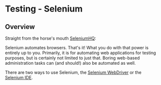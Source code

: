 # Testing - Selenium

## Overview

Straight from the horse's mouth [SeleniumHQ](http://www.seleniumhq.org):

Selenium automates browsers. That's it! What you do with that power is entirely
up to you. Primarily, it is for automating web applications for testing
purposes, but is certainly not limited to just that. Boring web-based
administration tasks can (and should!) also be automated as well.

There are two ways to use Selenium, the
[Selenium WebDriver](testing/selenium/selenium_webdriver) or the
[Selenium IDE](testing/selenium/selenium_ide).
